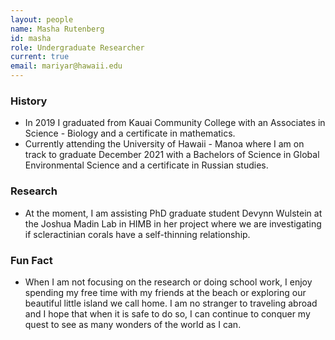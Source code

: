 ```yaml
---
layout: people
name: Masha Rutenberg
id: masha
role: Undergraduate Researcher
current: true
email: mariyar@hawaii.edu
---
```


### History

- In 2019 I graduated from Kauai Community College with an Associates in Science - Biology and a certificate in mathematics.
- Currently attending the University of Hawaii - Manoa where I am on track to graduate December 2021 with a Bachelors of Science in Global Environmental Science and a certificate in Russian studies.

### Research

-  At the moment, I am assisting PhD graduate student Devynn Wulstein at the Joshua Madin Lab in HIMB  in her project where we are investigating if scleractinian corals have a self-thinning relationship.

### Fun Fact

- When I am not focusing on the research or doing school work, I enjoy spending my free time with my friends at the beach or exploring our beautiful little island we call home. I am no stranger to traveling abroad and I hope that when it is safe to do so, I can continue to conquer my quest to see as many wonders of the world as I can.
